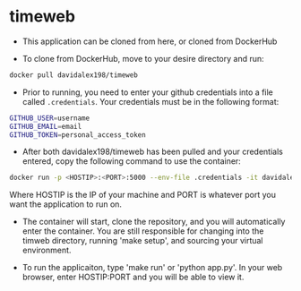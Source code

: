 # timeweb

- This application can be cloned from here, or cloned from DockerHub

- To clone from DockerHub, move to your desire directory and run:
```bash
docker pull davidalex198/timeweb
```
- Prior to running, you need to enter your github credentials into a file called ``.credentials``.
Your credentials must be in the following format:
```bash
GITHUB_USER=username
GITHUB_EMAIL=email
GITHUB_TOKEN=personal_access_token
```
- After both davidalex198/timeweb has been pulled and your credentials entered, copy the following command to use the container:
```bash
docker run -p <HOSTIP>:<PORT>:5000 --env-file .credentials -it davidalex198/timeweb
```    
Where HOSTIP is the IP of your machine and PORT is whatever port you want the application to run on. 

- The container will start, clone the repository, and you will automatically enter the container. You are still responsible for changing into the timweb directory, running 'make setup', and sourcing your virtual environment. 

- To run the applicaiton, type 'make run' or 'python app.py'. In your web browser, enter HOSTIP:PORT and you will be able to view it. 
